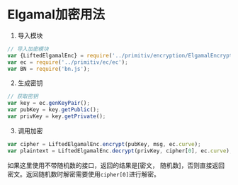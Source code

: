 # Elgamal加密用法

1. 导入模块

```javascript
// 导入加密模块
var {LiftedElgamalEnc} = require('../primitiv/encryption/ElgamalEncryption');
var ec = require('../primitiv/ec/ec');
var BN = require('bn.js');
```

2. 生成密钥

```javascript
// 获取密钥
var key = ec.genKeyPair();
var pubKey = key.getPublic();
var privKey = key.getPrivate();
```

3. 调用加密

```javascript
var cipher = LiftedElgamalEnc.encrypt(pubKey, msg, ec.curve);
var plaintext = LiftedElgamalEnc.decrypt(privKey, cipher[0], ec.curve);
```

如果这里使用不带随机数的接口，返回的结果是\[密文， 随机数\]，否则直接返回密文。返回随机数时解密需要使用`cipher[0]`进行解密。